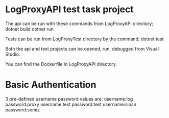 # LogProxyAPI test task project

The api can be run with these commands from LogProxyAPI directory;
dotnet build
dotnet run

Tests can be run from LogProxyTest directory by the command;
dotnet test

Both the api and test projects can be opened, run, debugged from Visual Studio.

You can find the Dockerfile in LogProxyAPI directory.


# Basic Authentication
3 pre-defined username password values are;
username:log password:proxy
username:test password:test
username:sinan password:semiz

